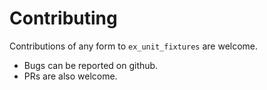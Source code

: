 # Contributing

Contributions of any form to `ex_unit_fixtures` are welcome.

- Bugs can be reported on github.
- PRs are also welcome.
